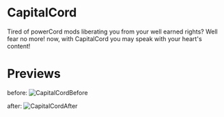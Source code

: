 # CapitalCord
Tired of powerCord mods liberating you from your well earned rights? Well fear no more! now, with CapitalCord you may speak with your heart's content!


# Previews
before:
![CapitalCordBefore](https://user-images.githubusercontent.com/72703954/129499291-92d96e8f-07e3-43f9-9304-64d81be7ec47.png)

after:
![CapitalCordAfter](https://user-images.githubusercontent.com/72703954/129499313-c34c7d47-05b8-477a-888b-f118b0250623.png)


